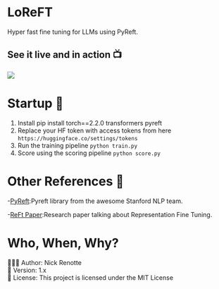 # LoReFT
Hyper fast fine tuning for LLMs using PyReft.

## See it live and in action 📺
<a href="https://youtu.be/iy9Z4DyHxvE"><img src="https://i.imgur.com/DLy9byB.jpeg"/></a>

# Startup 🚀
1. Install pip install torch==2.2.0 transformers pyreft
2. Replace your HF token with access tokens from here `https://huggingface.co/settings/tokens`
3. Run the training pipeline `python train.py`
4. Score using the scoring pipeline `python score.py`

# Other References 🔗
<p>-<a href="https://github.com/stanfordnlp/pyreft">PyReft</a>:Pyreft library from the awesome Stanford NLP team.</p>
<p>-<a href="https://arxiv.org/pdf/2404.03592">ReFt Paper</a>:Research paper talking about Representation Fine Tuning.</p>

# Who, When, Why?

👨🏾‍💻 Author: Nick Renotte <br />
📅 Version: 1.x<br />
📜 License: This project is licensed under the MIT License </br>
